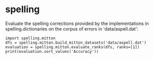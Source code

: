 # spelling

Evaluate the spelling corrections provided by the implementations in
spelling.dictionaries on the corpus of errors in 'data/aspell.dat':

    import spelling.mitton
    dfs = spelling.mitton.build_mitton_datasets('data/aspell.dat')
    evaluation = spelling.mitton.evaluate_ranks(dfs, ranks=[1])
    print(evaluation.sort_values('Accuracy'))
